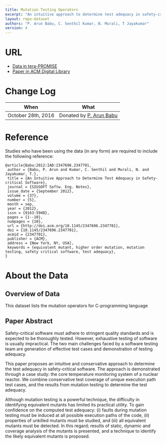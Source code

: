 ```yaml
---
title: Mutation Testing Operators
excerpt: "An intuitive approach to determine test adequacy in safety-critical software"
layout: repo-dataset
authors: "P. Arun Babu, C. Senthil Kumar, N. Murali, T Jayakumar"
version: 4
---
```


# URL

* [Data in tera-PROMISE](https://terapromise.csc.ncsu.edu/!/#repo/view/head/test-generation/mutation)
* [Paper in ACM Digital Library](http://dl.acm.org/citation.cfm?id=2347701)

# Change Log

When | What
---- | ----
October 28th, 2016 | Donated by [P. Arun Babu](mailto:arun.hbni@gmail.com)

# Reference

Studies who have been using the data (in any form) are required to include the following reference:

```
@article{Babu:2012:IAD:2347696.2347701,
 author = {Babu, P. Arun and Kumar, C. Senthil and Murali, N. and Jayakumar, T.},
 title = {An Intuitive Approach to Determine Test Adequacy in Safety-critical Software},
 journal = {SIGSOFT Softw. Eng. Notes},
 issue_date = {September 2012},
 volume = {37},
 number = {5},
 month = sep,
 year = {2012},
 issn = {0163-5948},
 pages = {1--10},
 numpages = {10},
 url = {http://doi.acm.org/10.1145/2347696.2347701},
 doi = {10.1145/2347696.2347701},
 acmid = {2347701},
 publisher = {ACM},
 address = {New York, NY, USA},
 keywords = {equivalent mutant, higher order mutation, mutation testing, safety critical software, test adequacy},
}
```

# About the Data

## Overview of Data
This dataset lists the mutation operators for C-programming language

## Paper Abstract
Safety-critical software must adhere to stringent quality standards and is expected to be thoroughly tested. However, exhaustive testing of software is usually impractical. The two main challenges faced by a software testing team are generation of effective test cases and demonstration of testing adequacy.

This paper proposes an intuitive and conservative approach to determine the test adequacy in safety-critical software. The approach is demonstrated through a case study: the core temperature monitoring system of a nuclear reactor. We combine conservative test coverage of unique execution path test cases, and the results from mutation testing to determine the test adequacy.

Although mutation testing is a powerful technique, the difficulty in identifying equivalent mutants has limited its practical utility. To gain confidence on the computed test adequacy: (i) faults during mutation testing must be induced at all possible execution paths of the code, (ii) properties of unkilled mutants must be studied, and (iii) all equivalent mutants must be detected. In this regard; results of static, dynamic and coverage analysis of the mutants is presented, and a technique to identify the likely equivalent mutants is proposed.
